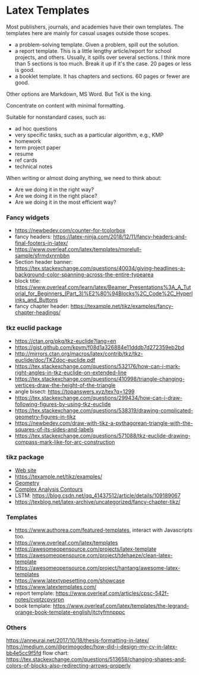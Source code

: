 # Latex Templates

Most publishers, journals, and academies have their own templates. The 
templates here are mainly for casual usages outside those scopes.
- a problem-solving template. Given a problem, spill out the solution.
- a report template. This is a little lengthy article/report for school 
  projects, and others. Usually, it spills over several sections. I think more
  than 5 sections is too much. Break it up if it's the case. 20 pages or less
  is good.
- a booklet template. It has chapters and sections. 60 pages or fewer are good.

Other options are Markdown, MS Word. But TeX is the king.

Concentrate on content with minimal formatting.

Suitable for nonstandard cases, such as:
- ad hoc questions
- very specific tasks, such as a particular algorithm, e.g., KMP
- homework
- term project paper
- resume
- ref cards
- technical notes

When writing or almost doing anything, we need to think about:
- Are we doing it in the right way?
- Are we doing it in the right place?
- Are we doing it in the most efficient way?


### Fancy widgets
- https://newbedev.com/counter-for-tcolorbox
- fancy headers: https://latex-ninja.com/2018/12/11/fancy-headers-and-final-footers-in-latex/
- https://www.overleaf.com/latex/templates/morelull-sample/sfrmdxnrnbbn
- Section header banner: https://tex.stackexchange.com/questions/40034/giving-headlines-a-background-color-spanning-across-the-entire-typearea
- block title: https://www.overleaf.com/learn/latex/Beamer_Presentations%3A_A_Tutorial_for_Beginners_(Part_3)%E2%80%94Blocks%2C_Code%2C_Hyperlinks_and_Buttons
- fancy chapter header: https://texample.net/tikz/examples/fancy-chapter-headings/

### tkz euclid package

- https://ctan.org/pkg/tkz-euclide?lang=en
- https://gist.github.com/kpym/f08d1a326884e11dddb7d272359eb2bd
- http://mirrors.ctan.org/macros/latex/contrib/tkz/tkz-euclide/doc/TKZdoc-euclide.pdf
- https://tex.stackexchange.com/questions/532176/how-can-i-mark-right-angles-in-tkz-euclide-on-extended-line
- https://tex.stackexchange.com/questions/410998/triangle-changing-vertices-draw-the-height-of-the-triangle
- angle bisect: https://topanswers.xyz/tex?q=1299
- https://tex.stackexchange.com/questions/299434/how-can-i-draw-following-figures-by-using-tkz-euclide
- https://tex.stackexchange.com/questions/538319/drawing-complicated-geometry-figures-in-tikz
- https://newbedev.com/draw-with-tikz-a-pythagorean-triangle-with-the-squares-of-its-sides-and-labels
- https://tex.stackexchange.com/questions/571088/tkz-euclide-drawing-compass-mark-like-for-arc-construction

### tikz package

- [Web site](https://github.com/pgf-tikz/pgf)
- https://texample.net/tikz/examples/
- [Geometry](https://texample.net/tikz/examples/area/geometry/)
- [Complex Analysis Contours](https://sagodev.com/how-to-draw-these-closed-contours-diagrams-using-tikz-or-pstricks/)
- LSTM: https://blog.csdn.net/qq_41437512/article/details/109189067
- https://texblog.net/latex-archive/uncategorized/fancy-chapter-tikz/

### Templates

- https://www.authorea.com/featured-templates, interact with Javascripts too.
- https://www.overleaf.com/latex/templates
- https://awesomeopensource.com/projects/latex-template
- https://awesomeopensource.com/project/tdehaeze/clean-latex-template
- https://awesomeopensource.com/project/hantang/awesome-latex-templates
- https://www.latextypesetting.com/showcase
- https://www.latextemplates.com/
- report template: https://www.overleaf.com/articles/cpsc-542f-notes/cvptzcpvsrpn
- book template: https://www.overleaf.com/latex/templates/the-legrand-orange-book-template-english/jtctyfmnpppc


### Others

https://anneurai.net/2017/10/18/thesis-formatting-in-latex/
https://medium.com/@primogodec/how-did-i-design-my-cv-in-latex-bb4e5cc9f5fd
flow chart: https://tex.stackexchange.com/questions/513658/changing-shapes-and-colors-of-blocks-also-redirecting-arrows-properly

